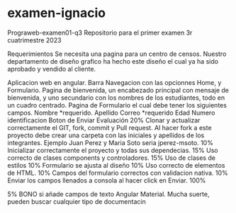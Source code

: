# examen-ignacio
Prograweb-examen01-q3
Repositorio para el primer examen 3r cuatrimestre 2023

Requerimientos
Se necesita una pagina para un centro de censos. Nuestro departamento de diseño grafico ha hecho este diseño el cual ya ha sido aprobado y vendido al cliente.

Aplicacion web en angular.
Barra Navegacion con las opcionnes Home, y Formulario.
Pagina de bienvenida, un encabezado principal con mensaje de bienvenida, y uno secundario con los nombres de los estudiantes, todo en un cuadro centrado.
Pagina de Formulario el cual debe tener los siguientes campos.
Nombre *requerido.
Apellido
Correo *requerido
Edad
Numero identificacion
Boton de Enviar
Evaluación
20% Clonar y actualizar correctamente el GIT, fork, commit y Pull request. Al hacer fork a este proyecto debe crear una carpeta con las iniciales y apellidos de los integrantes. Ejemplo Juan Perez y Maria Soto seria jperez-msoto.
10% Inicializar correctamente el proyecto y todas sus dependecias.
15% Uso correcto de clases components y controladores.
15% Uso de clases de estilos
10% Formulario se ajusta al diseño
10% Uso correcto de elementos de HTML.
10% Campos del formulario correctos con validacion nativa.
10% Enviar los campos llenados a consola al hacer click en Enviar.
100%

5% BONO si añade campos de texto Angular Material.
Mucha suerte, pueden buscar cualquier tipo de documentacin
